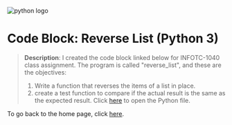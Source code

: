 ![python logo](https://upload.wikimedia.org/wikipedia/commons/thumb/c/c3/Python-logo-notext.svg/1200px-Python-logo-notext.svg.png)
# Code Block: Reverse List (Python 3)

> **Description**: I created the code block linked below for INFOTC-1040 class assignment. The program is called "reverse_list", and these are the objectives:  
> 1. Write a function that reverses the items of a list in place.
> 2. create a test function to compare if the actual result is the same as the expected result.
Click [here](https://github.com/kevinkee99/Kevin-s-Repository-V.2/blob/d821d835efeae36b782b68344d18173a3872fee9/reverse_list.py) to open the Python file.

To go back to the home page, click [here](https://github.com/kevinkee99/Kevin-s-Repository-V.2/blob/f6ca9127fb46574f385abf561be08f791030926f/README.md).
